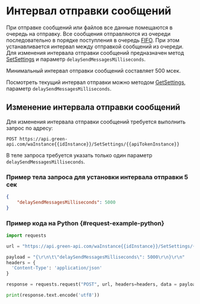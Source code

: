 # Интервал отправки сообщений

При отправке сообщений или файлов все данные помещаются в очередь на отправку. Все сообщения отправляются из очереди последовательно в порядке поступления в очередь [FIFO](https://ru.wikipedia.org/wiki/FIFO). При этом устанавливается интервал между отправкой сообщений из очереди. Для изменения интервала отправки сообщений предназначен метод [SetSettings](account/SetSettings.md) и параметр `delaySendMessagesMilliseconds`.

Минимальный интервал отправки сообщений составляет 500 мсек.

Посмотреть текущий интервал отправки можно методом [GetSettings](account/GetSettings.md), параметр `delaySendMessagesMilliseconds`.

## Изменение интервала отправки сообщений

Для изменения интервала отправки сообщений требуется выполнить запрос по адресу:

```
POST https://api.green-api.com/waInstance{{idInstance}}/SetSettings/{{apiTokenInstance}}
```

В теле запроса требуется указать только один параметр `delaySendMessagesMilliseconds`. 

### Пример тела запроса для установки интервала отправки 5 сек

```json
{
    "delaySendMessagesMilliseconds": 5000
}
```

### Пример кода на Python  {#request-example-python}

```python
import requests

url = "https://api.green-api.com/waInstance{{idInstance}}/SetSettings/{{apiTokenInstance}}"

payload = "{\r\n\t\"delaySendMessagesMilliseconds\": 5000\r\n}\r\n"
headers = {
  'Content-Type': 'application/json'
}

response = requests.request("POST", url, headers=headers, data = payload)

print(response.text.encode('utf8'))
```